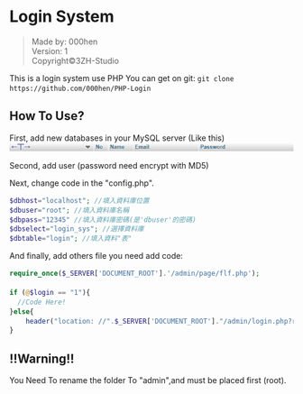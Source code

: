 # Login System
>Made by: 000hen <br/>
>Version: 1 <br/>
>Copyright&copy;3ZH-Studio <br/>

This is a login system use PHP
You can get on git: ```git clone https://github.com/000hen/PHP-Login```

## How To Use?

First, add new databases in your MySQL server (Like this)
![db](/img/n1.png)

Second, add user (password need encrypt with MD5)

Next, change code in the "config.php".

```php
$dbhost="localhost"; //填入資料庫位置
$dbuser="root"; //填入資料庫名稱
$dbpass="12345" //填入資料庫密碼(是'dbuser'的密碼)
$dbselect="login_sys"; //選擇資料庫
$dbtable="login"; //填入資料"表"
```

And finally, add others file you need add code:
```php
require_once($_SERVER['DOCUMENT_ROOT'].'/admin/page/flf.php');

if (@$login == "1"){
  //Code Here!
}else{
	header("location: //".$_SERVER['DOCUMENT_ROOT']."/admin/login.php?return=$url");
}
```

## !!Warning!!

You Need To rename the folder To "admin",and must be placed first (root).
